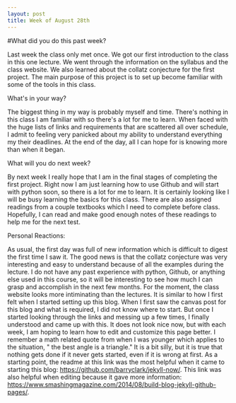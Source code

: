 ```yaml
---
layout: post
title: Week of August 28th
---
```


#What did you do this past week?

Last week the class only met once. We got our first introduction to the class in this one lecture. We went through the information on the syllabus and the class website. We also learned about the collatz conjecture for the first project. The main purpose of this project is to set up become familiar with some of the tools in this class.    
 
 What's in your way?
 
The biggest thing in my way is probably myself and time. There's nothing in this class I am familiar with so there's a lot for me to learn. When faced with the huge lists of links and requirements that are scattered all over schedule, I admit to feeling very panicked about my ability to understand everything my their deadlines. At the end of the day, all I can hope for is knowing more than when it began.  

What will you do next week?

By next week I really hope that I am in the final stages of completing the first project. Right now I am just learning how to use Github and will start with python soon, so there is a lot for me to learn. It is certainly looking like I will be busy learning the basics for this class. There are also assigned readings from a couple textbooks which I need to complete before class. Hopefully, I can read and make good enough notes of these readings to help me for the next test.    

Personal Reactions:

As usual, the first day was full of new information which is difficult to digest the first time I saw it. The good news is that the collatz conjecture was very interesting and easy to understand because of all the examples during the lecture. I do not have any past experience with python, Github, or anything else used in this course, so it will be interesting to see how much I can grasp and accomplish in the next few months. For the moment, the class website looks more intiminating than the lectures. It is similar to how I first felt when I started setting up this blog. When I first saw the canvas post for this blog and what is required, I did not know where to start. But once I started looking through the links and messing up a few times, I finally understood and came up with this. It does not look nice now, but with each week, I am hoping to learn how to edit and customize this page better. I remember a math related quote from when I was younger which applies to the situation, " the best angle is a triangle." It is a bit silly, but it is true that nothing gets done if it never gets started, even if it is wrong at first. As a starting point, the readme at this link was the most helpful when it came to starting this blog: https://github.com/barryclark/jekyll-now/. This link was also helpful when editing because it gave more information:  https://www.smashingmagazine.com/2014/08/build-blog-jekyll-github-pages/.  




